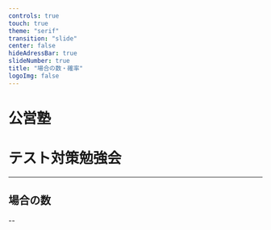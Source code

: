 ```yaml
---
controls: true
touch: true
theme: "serif"
transition: "slide"
center: false
hideAdressBar: true
slideNumber: true
title: "場合の数・確率"
logoImg: false
---
```


# 公営塾
# テスト対策勉強会

---

## 場合の数

--
